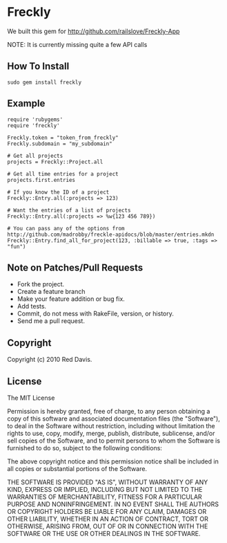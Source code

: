 # Freckly

We built this gem for http://github.com/railslove/Freckly-App

NOTE: It is currently missing quite a few API calls

## How To Install

    sudo gem install freckly

## Example

    require 'rubygems'
    require 'freckly'

    Freckly.token = "token_from_freckly"
    Freckly.subdomain = "my_subdomain"

    # Get all projects
    projects = Freckly::Project.all

    # Get all time entries for a project
    projects.first.entries

    # If you know the ID of a project
    Freckly::Entry.all(:projects => 123)

    # Want the entries of a list of projects
    Freckly::Entry.all(:projects => %w{123 456 789})

    # You can pass any of the options from http://github.com/madrobby/freckle-apidocs/blob/master/entries.mkdn
    Freckly::Entry.find_all_for_project(123, :billable => true, :tags => "fun")

## Note on Patches/Pull Requests

* Fork the project.
* Create a feature branch
* Make your feature addition or bug fix.
* Add tests.
* Commit, do not mess with RakeFile, version, or history.
* Send me a pull request.

## Copyright

Copyright (c) 2010 Red Davis.

## License

The MIT License

Permission is hereby granted, free of charge, to any person obtaining a copy
of this software and associated documentation files (the "Software"), to deal
in the Software without restriction, including without limitation the rights
to use, copy, modify, merge, publish, distribute, sublicense, and/or sell
copies of the Software, and to permit persons to whom the Software is
furnished to do so, subject to the following conditions:

The above copyright notice and this permission notice shall be included in
all copies or substantial portions of the Software.

THE SOFTWARE IS PROVIDED "AS IS", WITHOUT WARRANTY OF ANY KIND, EXPRESS OR
IMPLIED, INCLUDING BUT NOT LIMITED TO THE WARRANTIES OF MERCHANTABILITY,
FITNESS FOR A PARTICULAR PURPOSE AND NONINFRINGEMENT. IN NO EVENT SHALL THE
AUTHORS OR COPYRIGHT HOLDERS BE LIABLE FOR ANY CLAIM, DAMAGES OR OTHER
LIABILITY, WHETHER IN AN ACTION OF CONTRACT, TORT OR OTHERWISE, ARISING FROM,
OUT OF OR IN CONNECTION WITH THE SOFTWARE OR THE USE OR OTHER DEALINGS IN
THE SOFTWARE.